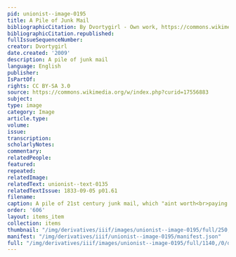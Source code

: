 ```yaml
---
pid: unionist--image-0195
title: A Pile of Junk Mail
bibliographicCitation: By Dvortygirl - Own work, https://commons.wikimedia.org/w/index.php?curid=17556883
bibliographicCitation.republished: 
fullIssueSequenceNumber: 
creator: Dvortygirl
date.created: '2009'
description: A pile of junk mail
language: English
publisher: 
IsPartOf: 
rights: CC BY-SA 3.0
source: https://commons.wikimedia.org/w/index.php?curid=17556883
subject: 
type: image
category: Image
article.type: 
volume: 
issue: 
transcription: 
scholarlyNotes: 
commentary: 
relatedPeople: 
featured: 
repeated: 
relatedImage: 
relatedText: unionist--text-0135
relatedTextIssue: 1833-09-05 p01.61
filename: 
caption: A pile of 21st century junk mail, which "aint worth<br>paying for.”
order: '606'
layout: items_item
collection: items
thumbnail: "/img/derivatives/iiif/images/unionist--image-0195/full/250,/0/default.jpg"
manifest: "/img/derivatives/iiif/unionist--image-0195/manifest.json"
full: "/img/derivatives/iiif/images/unionist--image-0195/full/1140,/0/default.jpg"
---
```

